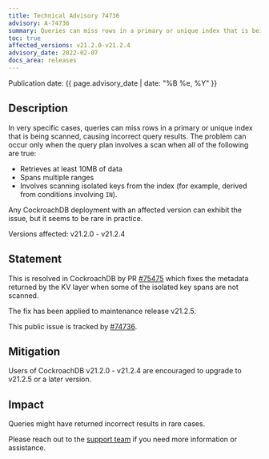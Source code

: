 ```yaml
---
title: Technical Advisory 74736
advisory: A-74736
summary: Queries can miss rows in a primary or unique index that is being scanned, causing incorrect query results.
toc: true
affected_versions: v21.2.0-v21.2.4
advisory_date: 2022-02-07
docs_area: releases
---
```


Publication date: {{ page.advisory_date | date: "%B %e, %Y" }}

## Description

In very specific cases, queries can miss rows in a primary or unique index that is being scanned, causing incorrect query results. The problem can occur only when the query plan involves a scan when all of the following are true:

- Retrieves at least 10MB of data
- Spans multiple ranges
- Involves scanning isolated keys from the index (for example, derived from conditions involving `IN`).

Any CockroachDB deployment with an affected version can exhibit the issue, but it seems to be rare in practice.

Versions affected: v21.2.0 - v21.2.4

## Statement

This is resolved in CockroachDB by PR [#75475](https://github.com/cockroachdb/cockroach/pull/75475) which fixes the metadata returned by the KV layer when some of the isolated key spans are not scanned.

The fix has been applied to maintenance release v21.2.5.

This public issue is tracked by [#74736](https://github.com/cockroachdb/cockroach/issues/74736).

## Mitigation

Users of CockroachDB v21.2.0 - v21.2.4 are encouraged to upgrade to v21.2.5 or a later version.

## Impact

Queries might have returned incorrect results in rare cases.

Please reach out to the [support team](https://support.cockroachlabs.com/) if you need more information or assistance.
